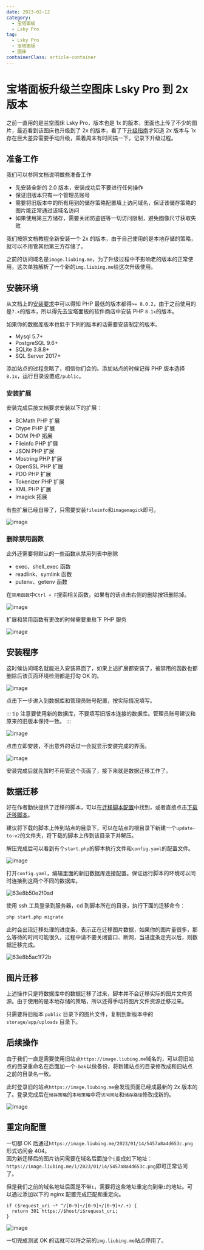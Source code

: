 ```yaml
---
date: 2023-02-12
category:
  - 宝塔面板
  - Lsky Pro
tag:
  - Lsky Pro
  - 宝塔面板
  - 图床
containerClass: article-container
---
```


# 宝塔面板升级兰空图床 Lsky Pro 到 2x 版本

之前一直用的是兰空图床 Lsky Pro，版本也是 1x 的版本，里面也上传了不少的图片，最近看到该图床也升级到了 2x 的版本，看了下[升级指南](https://docs.lsky.pro/docs/free/v2/#%E5%8D%87%E7%BA%A7%E6%8C%87%E5%8D%97)才知道 2x 版本与 1x 存在巨大差异需要手动升级，乘着周末有时间搞一下，记录下升级过程。

<!-- more -->

## 准备工作

我们可以参照文档说明做些准备工作

- 先安装全新的 2.0 版本，安装成功后不要进行任何操作
- 保证旧版本只有一个管理员账号
- 需要将旧版本中的所有用到的储存策略配置填上访问域名，保证该储存策略的图片能正常通过该域名访问
- 如果使用第三方储存，需要关闭防盗链等一切访问限制，避免图像尺寸获取失败

我们按照文档教程全新安装一个 2x 的版本，由于自己使用的是本地存储的策略，就可以不用管其他第三方存储了。

之前的访问域名是`image.liubing.me`，为了升级过程中不影响老的版本的正常使用，这次单独解析了一个新的`img.liubing.me`给这次升级使用。

## 安装环境

从文档上的[安装要求](https://docs.lsky.pro/docs/free/v2/#%E5%AE%89%E8%A3%85%E8%A6%81%E6%B1%82)中可以得知 PHP 最低的版本都得`>= 8.0.2`，由于之前使用的是`7.x`的版本，所以得先去宝塔面板的软件商店中安装 PHP `8.1x`的版本。

如果你的数据库版本也低于下列的版本的话需要安装制定的版本。

- Mysql 5.7+
- PostgreSQL 9.6+
- SQLite 3.8.8+
- SQL Server 2017+

添加站点的过程忽略了，相信你们会的。添加站点的时候记得 PHP 版本选择`8.1x`，运行目录设置成`/public`。

### 安装扩展

安装完成后按文档要求安装以下的扩展：

- BCMath PHP 扩展
- Ctype PHP 扩展
- DOM PHP 拓展
- Fileinfo PHP 扩展
- JSON PHP 扩展
- Mbstring PHP 扩展
- OpenSSL PHP 扩展
- PDO PHP 扩展
- Tokenizer PHP 扩展
- XML PHP 扩展
- Imagick 拓展

有些扩展已经自带了，只需要安装`fileinfo`和`imagemagick`即可。

![image](https://image.liubing.me/i/2023/02/12/63e8aeeaefef5.png)

### 删除禁用函数

此外还需要将默认的一些函数从禁用列表中删除

- exec、shell_exec 函数
- readlink、symlink 函数
- putenv、getenv 函数

在`禁用函数`中`Ctrl + F`搜索相关函数，如果有的话点击右侧的删除按钮删除掉。

![image](https://image.liubing.me/i/2023/02/12/63e8af7c468f6.png)

扩展和禁用函数有更改的时候需要重启下 PHP 服务

![image](https://image.liubing.me/i/2023/02/12/63e8b01b67cf2.png)

## 安装程序

这时候访问域名就能进入安装界面了，如果上述扩展都安装了，被禁用的函数也都删除后该页面环境检测都是打勾 OK 的。

![image](https://image.liubing.me/i/2023/02/12/63e8b19bab8c5.png)

点击下一步进入到数据库和管理员账号配置，按实际情况填写。

::: tip
注意要使用新的数据库，不要填写旧版本连接的数据库。管理员账号建议和原来的旧版本保持一致。
:::

![image](https://image.liubing.me/i/2023/02/12/63e8b2759afaf.png)

点击立即安装，不出意外的话过一会就显示安装完成的界面。

![image](https://image.liubing.me/i/2023/02/12/63e8b33ae497f.png)

安装完成后就先暂时不用管这个页面了，接下来就是数据迁移工作了。

## 数据迁移

好在作者勤快提供了迁移的脚本，可以在[迁移脚本配置](https://docs.lsky.pro/docs/free/v2/#%E8%BF%81%E7%A7%BB%E8%84%9A%E6%9C%AC%E9%85%8D%E7%BD%AE)中找到，或者直接点击[下载迁移脚本](https://github.com/lsky-org/lsky-pro/releases/download/2.0/migrate.zip)。

建议将下载的脚本上传到站点的目录下，可以在站点的根目录下新建一个`update-to-v2`的文件夹，将下载的脚本上传到该目录下并解压。

解压完成后可以看到有个`start.php`的脚本执行文件和`config.yaml`的配置文件。

![image](https://image.liubing.me/i/2023/02/12/63e8b46a926d8.png)

打开`config.yaml`，编辑里面的新旧数据库连接配置。保证运行脚本的环境可以同时连接到这两个不同的数据库。

![63e8b50e2f0ad](https://image.liubing.me/i/2023/02/12/63e8b50e2f0ad.png)

使用 ssh 工具登录到服务器，cd 到脚本所在的目录，执行下面的迁移命令：

```sh
php start.php migrate
```

此时会出现迁移处理的进度条，表示正在迁移图片数据，如果你的图片量很多，那么等待的时间可能很久，过程中请不要关闭窗口、断网，当进度条走完以后，则数据迁移完成。

![63e8b5ac1f72b](https://image.liubing.me/i/2023/02/12/63e8b5ac1f72b.png)

## 图片迁移

上述操作只是将数据库中的数据迁移了过来，脚本并不会迁移实际的图片文件资源。由于使用的是本地存储的策略，所以还得手动将图片文件资源迁移过来。

只需要将旧版本 `public` 目录下的图片文件，复制到新版本中的 `storage/app/uploads` 目录下。

## 后续操作

由于我们一直是需要使用旧站点`https://image.liubing.me`域名的，可以将旧站点的目录重命名在后面加一个`-bak`以做备份，将新建站点的目录修改成和旧站点之前的目录名一致。

此时登录旧的站点`https://image.liubing.me`会发现页面已经成最新的 2x 版本的了。登录完成后在`储存策略`的`本地策略`中将`访问网址`和`储存路径`修改成新的。

![image](https://image.liubing.me/i/2023/02/12/63e8bae8b3fc9.png)

## 重定向配置

一切都 OK 后通过`https://image.liubing.me/2023/01/14/5457a8a4d653c.png`形式访问会 404。  
因为新迁移后的图片访问需要在域名后面加个`i`变成如下地址：  
`https://image.liubing.me/i/2023/01/14/5457a8a4d653c.png`即可正常访问了。

但是我们之前的域名地址后面是不带`i`，需要将这些地址重定向到带`i`的地址。可以通过添加以下的 nginx 配置完成匹配和重定向。

```
if ($request_uri ~* ^/[0-9]+/[0-9]+/[0-9]+/.+) {
  return 301 https://$host/i$request_uri;
}
```

![image](https://image.liubing.me/i/2023/02/12/63e8bbde03d61.png)

一切完成测试 OK 的话就可以将之前的`img.liubing.me`站点停用了。
